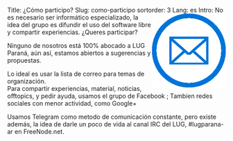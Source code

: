 Title: ¿Cómo participo?
Slug: como-participo
sortorder: 3
Lang: es
Intro: <img src="../images/static/icon-mail.png" align="right">No es necesario ser informático especializado, la idea del grupo es difundir el uso del software libre y compartir experiencias. ¿Queres participar?
 
Ninguno de nosotros está 100% abocado a LUG Paraná, aún así, estamos abiertos a sugerencias y propuestas.

Lo ideal es usar la lista de correo <a target="_blank" class="fa fa-envelope-square" href="mailto:lugparana@listas.usla.org.ar"></a> para temas de organización.  
Para compartir experiencias, material, noticias, offtopics, y pedir ayuda, usamos el grupo de Facebook <a target="_blank" class="fa fa-facebook-square" href="https://www.facebook.com/groups/lugparana/"></a>; Tambien redes sociales con menor actividad, como Google+ <a target="_blank" class="fa fa-google-plus-square" href="https://plus.google.com/u/0/communities/102117268282574409059"></a> 

Usamos <a target="_blank" class="fa fa-paper-plane" href="https://telegram.me/joinchat/AonPYwE0dnuzZ63Q3j6p1w"></a> Telegram como metodo de comunicación constante, pero existe además, la idea de darle un poco de vida al canal IRC <a target="_blank" class="fa fa-hashtag" href="http://webchat.freenode.net/?channels=#lugparana-ar"></a> del LUG, #lugparana-ar en FreeNode.net.
